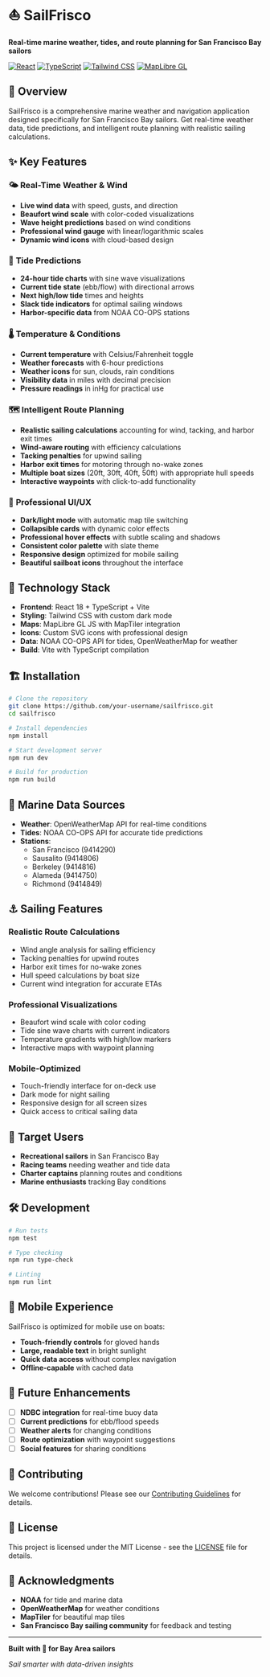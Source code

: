 # ⛵ SailFrisco

**Real-time marine weather, tides, and route planning for San Francisco Bay sailors**

[![React](https://img.shields.io/badge/React-18-blue.svg)](https://reactjs.org/)
[![TypeScript](https://img.shields.io/badge/TypeScript-5-blue.svg)](https://www.typescriptlang.org/)
[![Tailwind CSS](https://img.shields.io/badge/Tailwind_CSS-3-38B2AC.svg)](https://tailwindcss.com/)
[![MapLibre GL](https://img.shields.io/badge/MapLibre_GL-3-000000.svg)](https://maplibre.org/)

## 🌊 Overview

SailFrisco is a comprehensive marine weather and navigation application designed specifically for San Francisco Bay sailors. Get real-time weather data, tide predictions, and intelligent route planning with realistic sailing calculations.

## ✨ Key Features

### 🌤️ **Real-Time Weather & Wind**
- **Live wind data** with speed, gusts, and direction
- **Beaufort wind scale** with color-coded visualizations
- **Wave height predictions** based on wind conditions
- **Professional wind gauge** with linear/logarithmic scales
- **Dynamic wind icons** with cloud-based design

### 🌊 **Tide Predictions**
- **24-hour tide charts** with sine wave visualizations
- **Current tide state** (ebb/flow) with directional arrows
- **Next high/low tide** times and heights
- **Slack tide indicators** for optimal sailing windows
- **Harbor-specific data** from NOAA CO-OPS stations

### 🌡️ **Temperature & Conditions**
- **Current temperature** with Celsius/Fahrenheit toggle
- **Weather forecasts** with 6-hour predictions
- **Weather icons** for sun, clouds, rain conditions
- **Visibility data** in miles with decimal precision
- **Pressure readings** in inHg for practical use

### 🗺️ **Intelligent Route Planning**
- **Realistic sailing calculations** accounting for wind, tacking, and harbor exit times
- **Wind-aware routing** with efficiency calculations
- **Tacking penalties** for upwind sailing
- **Harbor exit times** for motoring through no-wake zones
- **Multiple boat sizes** (20ft, 30ft, 40ft, 50ft) with appropriate hull speeds
- **Interactive waypoints** with click-to-add functionality

### 🎨 **Professional UI/UX**
- **Dark/light mode** with automatic map tile switching
- **Collapsible cards** with dynamic color effects
- **Professional hover effects** with subtle scaling and shadows
- **Consistent color palette** with slate theme
- **Responsive design** optimized for mobile sailing
- **Beautiful sailboat icons** throughout the interface

## 🚀 Technology Stack

- **Frontend**: React 18 + TypeScript + Vite
- **Styling**: Tailwind CSS with custom dark mode
- **Maps**: MapLibre GL JS with MapTiler integration
- **Icons**: Custom SVG icons with professional design
- **Data**: NOAA CO-OPS API for tides, OpenWeatherMap for weather
- **Build**: Vite with TypeScript compilation

## 🏗️ Installation

```bash
# Clone the repository
git clone https://github.com/your-username/sailfrisco.git
cd sailfrisco

# Install dependencies
npm install

# Start development server
npm run dev

# Build for production
npm run build
```

## 🌊 Marine Data Sources

- **Weather**: OpenWeatherMap API for real-time conditions
- **Tides**: NOAA CO-OPS API for accurate tide predictions
- **Stations**: 
  - San Francisco (9414290)
  - Sausalito (9414806) 
  - Berkeley (9414816)
  - Alameda (9414750)
  - Richmond (9414849)

## ⚓ Sailing Features

### **Realistic Route Calculations**
- Wind angle analysis for sailing efficiency
- Tacking penalties for upwind routes
- Harbor exit times for no-wake zones
- Hull speed calculations by boat size
- Current wind integration for accurate ETAs

### **Professional Visualizations**
- Beaufort wind scale with color coding
- Tide sine wave charts with current indicators
- Temperature gradients with high/low markers
- Interactive maps with waypoint planning

### **Mobile-Optimized**
- Touch-friendly interface for on-deck use
- Dark mode for night sailing
- Responsive design for all screen sizes
- Quick access to critical sailing data

## 🎯 Target Users

- **Recreational sailors** in San Francisco Bay
- **Racing teams** needing weather and tide data
- **Charter captains** planning routes and conditions
- **Marine enthusiasts** tracking Bay conditions

## 🛠️ Development

```bash
# Run tests
npm test

# Type checking
npm run type-check

# Linting
npm run lint
```

## 📱 Mobile Experience

SailFrisco is optimized for mobile use on boats:
- **Touch-friendly controls** for gloved hands
- **Large, readable text** in bright sunlight
- **Quick data access** without complex navigation
- **Offline-capable** with cached data

## 🌟 Future Enhancements

- [ ] **NDBC integration** for real-time buoy data
- [ ] **Current predictions** for ebb/flood speeds
- [ ] **Weather alerts** for changing conditions
- [ ] **Route optimization** with waypoint suggestions
- [ ] **Social features** for sharing conditions

## 🤝 Contributing

We welcome contributions! Please see our [Contributing Guidelines](CONTRIBUTING.md) for details.

## 📄 License

This project is licensed under the MIT License - see the [LICENSE](LICENSE) file for details.

## 🙏 Acknowledgments

- **NOAA** for tide and marine data
- **OpenWeatherMap** for weather conditions
- **MapTiler** for beautiful map tiles
- **San Francisco Bay sailing community** for feedback and testing

---

**Built with 💙 for Bay Area sailors**

*Sail smarter with data-driven insights*